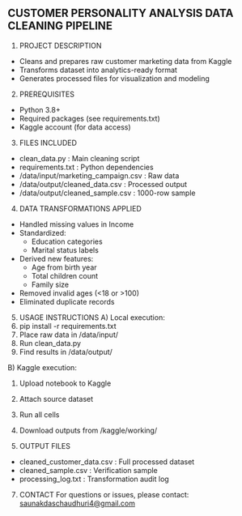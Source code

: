CUSTOMER PERSONALITY ANALYSIS DATA CLEANING PIPELINE
---------------------------------------------------

1. PROJECT DESCRIPTION
- Cleans and prepares raw customer marketing data from Kaggle
- Transforms dataset into analytics-ready format
- Generates processed files for visualization and modeling

2. PREREQUISITES
- Python 3.8+
- Required packages (see requirements.txt)
- Kaggle account (for data access)

3. FILES INCLUDED
- clean_data.py : Main cleaning script
- requirements.txt : Python dependencies
- /data/input/marketing_campaign.csv : Raw data
- /data/output/cleaned_data.csv : Processed output
- /data/output/cleaned_sample.csv : 1000-row sample

4. DATA TRANSFORMATIONS APPLIED
* Handled missing values in Income
* Standardized:
  - Education categories
  - Marital status labels
* Derived new features:
  - Age from birth year
  - Total children count
  - Family size
* Removed invalid ages (<18 or >100)
* Eliminated duplicate records

5. USAGE INSTRUCTIONS
A) Local execution:
  1. pip install -r requirements.txt
  2. Place raw data in /data/input/
  3. Run clean_data.py
  4. Find results in /data/output/

B) Kaggle execution:
  1. Upload notebook to Kaggle
  2. Attach source dataset
  3. Run all cells
  4. Download outputs from /kaggle/working/

6. OUTPUT FILES
- cleaned_customer_data.csv : Full processed dataset
- cleaned_sample.csv : Verification sample
- processing_log.txt : Transformation audit log

7. CONTACT
For questions or issues, please contact:
saunakdaschaudhuri4@gmail.com
